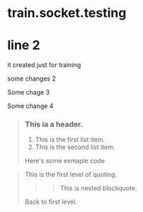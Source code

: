 # train.socket.testing
# line 2
it created just for training

some changes 2

Some chage 3

Some change 4

> ### This ia a header.
>
> 1. This is the first list item.
> 2. This is the second list item.
>
> Here's some exmaple code

> This is the first level of quoting.
>
>>> This is nested blockquote.
>
> Back to first level.
